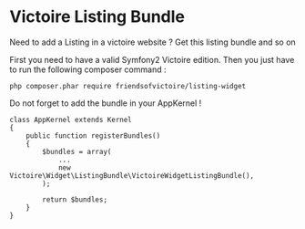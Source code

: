 Victoire Listing Bundle
============

Need to add a Listing in a victoire website ?
Get this listing bundle and so on

First you need to have a valid Symfony2 Victoire edition.
Then you just have to run the following composer command :

    php composer.phar require friendsofvictoire/listing-widget

Do not forget to add the bundle in your AppKernel !

    class AppKernel extends Kernel
    {
        public function registerBundles()
        {
            $bundles = array(
                ...
                new Victoire\Widget\ListingBundle\VictoireWidgetListingBundle(),
            );

            return $bundles;
        }
    }
